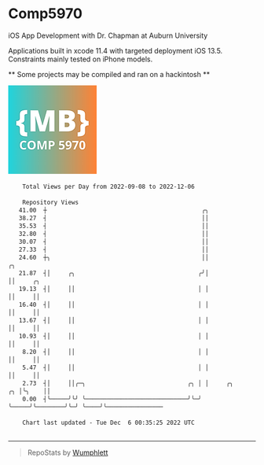 # Comp5970
iOS App Development with Dr. Chapman at Auburn University

Applications built in xcode 11.4 with targeted deployment iOS 13.5.
Constraints mainly tested on iPhone models.

** Some projects may be compiled and ran on a hackintosh **

![App Icon](https://github.com/MatthewBentz/Comp5970/blob/master/Assignment1a-mlb0119/Assignment1a-mlb0119/Assets.xcassets/AppIcon.appiconset/180.png)

```
    Total Views per Day from 2022-09-08 to 2022-12-06

    Repository Views
   41.00  ┼                                            ╭╮
   38.27  ┤                                            ││
   35.53  ┤                                            ││
   32.80  ┤                                            ││
   30.07  ┤                                            ││
   27.33  ┤                                            ││
   24.60  ┼╮                                           ││                  ╭╮
   21.87  ┤│     ╭╮                                   ╭╯│                  ││     ╭╮
   19.13  ┤│     ││                                   │ │                  ││     ││
   16.40  ┤│     ││                                   │ │                  ││     ││
   13.67  ┤│     ││                                   │ │                  ││     ││
   10.93  ┤│     ││                                   │ │                  ││     ││
    8.20  ┤│     ││                                   │ │                  ││     ││
    5.47  ┤│     ││                                   │ │                  ││     ││
    2.73  ┤│     ││╭─╮                             ╭╮ │ │     ╭╮        ╭╮ │╰╮    ││
    0.00  ┤╰─────╯╰╯ ╰─────────────────────────────╯╰─╯ ╰─────╯╰────────╯╰─╯ ╰────╯╰────────────────

    Chart last updated - Tue Dec  6 00:35:25 2022 UTC
    
```

---

> RepoStats by [Wumphlett](https://github.com/Wumphlett)
